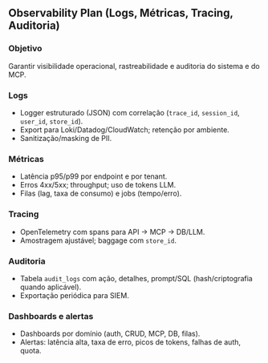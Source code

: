 ## Observability Plan (Logs, Métricas, Tracing, Auditoria)

### Objetivo
Garantir visibilidade operacional, rastreabilidade e auditoria do sistema e do MCP.

### Logs
- Logger estruturado (JSON) com correlação (`trace_id`, `session_id`, `user_id`, `store_id`).
- Export para Loki/Datadog/CloudWatch; retenção por ambiente.
- Sanitização/masking de PII.

### Métricas
- Latência p95/p99 por endpoint e por tenant.
- Erros 4xx/5xx; throughput; uso de tokens LLM.
- Filas (lag, taxa de consumo) e jobs (tempo/erro).

### Tracing
- OpenTelemetry com spans para API → MCP → DB/LLM.
- Amostragem ajustável; baggage com `store_id`.

### Auditoria
- Tabela `audit_logs` com ação, detalhes, prompt/SQL (hash/criptografia quando aplicável).
- Exportação periódica para SIEM.

### Dashboards e alertas
- Dashboards por domínio (auth, CRUD, MCP, DB, filas).
- Alertas: latência alta, taxa de erro, picos de tokens, falhas de auth, quota.


